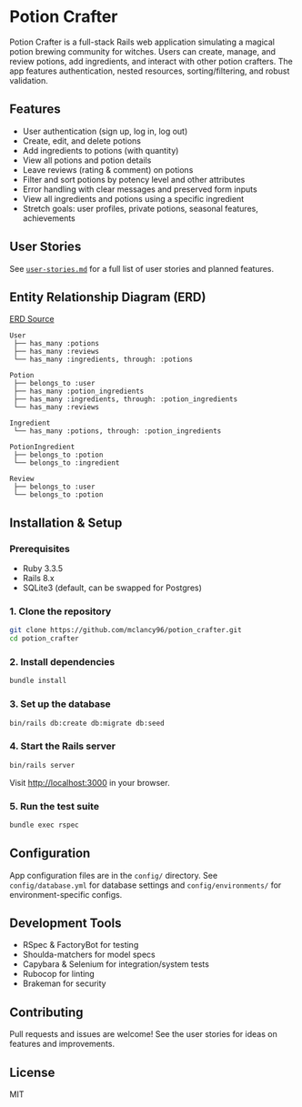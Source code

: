 # Potion Crafter

Potion Crafter is a full-stack Rails web application simulating a magical potion brewing community for witches. Users can create, manage, and review potions, add ingredients, and interact with other potion crafters. The app features authentication, nested resources, sorting/filtering, and robust validation.

## Features

- User authentication (sign up, log in, log out)
- Create, edit, and delete potions
- Add ingredients to potions (with quantity)
- View all potions and potion details
- Leave reviews (rating & comment) on potions
- Filter and sort potions by potency level and other attributes
- Error handling with clear messages and preserved form inputs
- View all ingredients and potions using a specific ingredient
- Stretch goals: user profiles, private potions, seasonal features, achievements

## User Stories

See [`user-stories.md`](./user-stories.md) for a full list of user stories and planned features.

## Entity Relationship Diagram (ERD)

[ERD Source](https://dbdiagram.io/d/Potion-Crafter-68bed1e161a46d388efbb802)

```text
User
 ├── has_many :potions
 ├── has_many :reviews
 └── has_many :ingredients, through: :potions

Potion
 ├── belongs_to :user
 ├── has_many :potion_ingredients
 ├── has_many :ingredients, through: :potion_ingredients
 └── has_many :reviews

Ingredient
 └── has_many :potions, through: :potion_ingredients

PotionIngredient
 ├── belongs_to :potion
 └── belongs_to :ingredient

Review
 ├── belongs_to :user
 └── belongs_to :potion
```

## Installation & Setup

### Prerequisites

- Ruby 3.3.5
- Rails 8.x
- SQLite3 (default, can be swapped for Postgres)

### 1. Clone the repository

```sh
git clone https://github.com/mclancy96/potion_crafter.git
cd potion_crafter
```

### 2. Install dependencies

```sh
bundle install
```

### 3. Set up the database

```sh
bin/rails db:create db:migrate db:seed
```

### 4. Start the Rails server

```sh
bin/rails server
```

Visit [http://localhost:3000](http://localhost:3000) in your browser.

### 5. Run the test suite

```sh
bundle exec rspec
```

## Configuration

App configuration files are in the `config/` directory. See `config/database.yml` for database settings and `config/environments/` for environment-specific configs.

## Development Tools

- RSpec & FactoryBot for testing
- Shoulda-matchers for model specs
- Capybara & Selenium for integration/system tests
- Rubocop for linting
- Brakeman for security

## Contributing

Pull requests and issues are welcome! See the user stories for ideas on features and improvements.

## License

MIT
